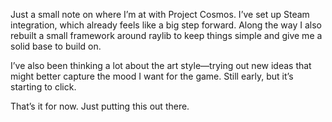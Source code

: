 Just a small note on where I’m at with Project Cosmos.
I’ve set up Steam integration, which already feels like a big step forward. Along the way I also rebuilt a small framework around raylib to keep things simple and give me a solid base to build on.

I’ve also been thinking a lot about the art style—trying out new ideas that might better capture the mood I want for the game. Still early, but it’s starting to click.

That’s it for now. Just putting this out there.
